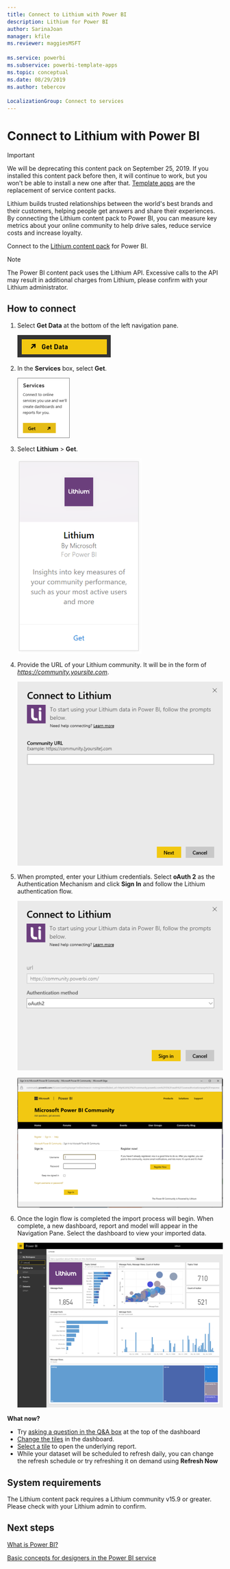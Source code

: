 ```yaml
---
title: Connect to Lithium with Power BI
description: Lithium for Power BI
author: SarinaJoan
manager: kfile
ms.reviewer: maggiesMSFT

ms.service: powerbi
ms.subservice: powerbi-template-apps
ms.topic: conceptual
ms.date: 08/29/2019
ms.author: tebercov

LocalizationGroup: Connect to services
---
```

# Connect to Lithium with Power BI
>[!IMPORTANT]
>We will be deprecating this content pack on September 25, 2019. If you installed this content pack before then, it will continue to work, but you won't be able to install a new one after that. [Template apps](https://docs.microsoft.com/power-bi/service-template-apps-overview) are the replacement of service content packs.

Lithium builds trusted relationships between the world's best brands and their customers, helping people get answers and share their experiences. By connecting the Lithium content pack to Power BI, you can measure key metrics about your online community to help drive sales, reduce service costs and increase loyalty. 

Connect to the [Lithium content pack](https://app.powerbi.com/getdata/services/lithium) for Power BI.

>[!NOTE]
>The Power BI content pack uses the Lithium API. Excessive calls to the API may result in additional charges from Lithium, please confirm with your Lithium administrator.

## How to connect
1. Select **Get Data** at the bottom of the left navigation pane.
   
   ![](media/service-connect-to-lithium/pbi_getdata.png) 
2. In the **Services** box, select **Get**.
   
   ![](media/service-connect-to-lithium/pbi_getservices.png) 
3. Select **Lithium** \> **Get**.
   
   ![](media/service-connect-to-lithium/lithiumconnect.png)
4. Provide the URL of your Lithium community. It will be in the form of *https://community.yoursite.com*.
   
   ![](media/service-connect-to-lithium/params.png)
5. When prompted, enter your Lithium credentials. Select **oAuth 2** as the Authentication Mechanism and click **Sign In** and follow the Lithium authentication flow.
   
   ![](media/service-connect-to-lithium/creds.png)
   
   ![](media/service-connect-to-lithium/creds2.png)
6. Once the login flow is completed the import process will begin. When complete, a new dashboard, report and model will appear in the Navigation Pane. Select the dashboard to view your imported data.
   
    ![](media/service-connect-to-lithium/lithium.png)

**What now?**

* Try [asking a question in the Q&A box](consumer/end-user-q-and-a.md) at the top of the dashboard
* [Change the tiles](service-dashboard-edit-tile.md) in the dashboard.
* [Select a tile](consumer/end-user-tiles.md) to open the underlying report.
* While your dataset will be scheduled to refresh daily, you can change the refresh schedule or try refreshing it on demand using **Refresh Now**

## System requirements
The Lithium content pack requires a Lithium community v15.9 or greater. Please check with your Lithium admin to confirm.

## Next steps
[What is Power BI?](power-bi-overview.md)

[Basic concepts for designers in the Power BI service](service-basic-concepts.md)

